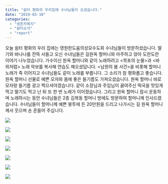 ```yaml
---
title: "쉼터 평화의 우리집에 수녀님들이 오셨습니다."
date: "2019-03-10"
categories: 
  - "생존자복지"
  - "쉼터소식"
  - "report"
---
```


오늘 쉼터 평화의 우리 집에는 영원한도움의성모수도회 수녀님들이 방문하셨습니다. 딸기와 바나나를 잔뜩 사들고 오신 수녀님들은 길원옥 할머니와 마주하고 앉아 도란도란 이야기 나누었습니다. 가수이신 원옥 할머니와 같이 노래하려고 <목포의 눈물>과 <바위처럼> 노래 악보를 복사해 연습도 해오셨답니다. <남원의 봄 사건>을 비롯해 할머니 노래가 죽 이어지고 수녀님들도 같이 노래를 부릅니다. 그 소리가 참 평화롭고 좋습니다. 원옥 할머니 선물로 예쁜 모자와 몸에 좋은 들기름도 가져오셨습니다. 원옥 할머니 바로 모자랑 들기름 광고 찍으셔야겠습니다. 같이 소장님과 주임님이 끓여주신 떡국을 맛있게 먹고 딸기도 먹고 난 뒤 또 한 번 노래가 이어졌습니다. 그리고 원옥 할머니 잠시 운동하며 노래하시는 동안 수녀님들은 2층 김복동 할머니 방에도 방문하여 할머니께 인사드렸습니다. 수녀님들이 할머니께 예쁜 봉투에 든 20만원을 드리고 나가시는 길 원옥 할머니께서 웃으며 손 흔들어 주십니다.

![](https://r2.womenandwar.net/2019/03/53563789_2512704098771002_2285408302143635456_n-2-300x225.jpg)

![](https://r2.womenandwar.net/2019/03/53417915_2512704145437664_4910928458797809664_n-1-300x225.jpg)

![](https://r2.womenandwar.net/2019/03/53781141_2512704208770991_6824672096694566912_n-2-300x225.jpg)

![](https://r2.womenandwar.net/2019/03/53752222_2512704318770980_2942776733541072896_n-4-225x300.jpg)

![](https://r2.womenandwar.net/2019/03/53752224_2512704402104305_122025754660700160_n-3-225x300.jpg)

![](https://r2.womenandwar.net/2019/03/54218304_2512704488770963_1334027923153223680_n-3-300x225.jpg)

![](https://r2.womenandwar.net/2019/03/53599120_2512704618770950_7020432608647446528_n-3-300x225.jpg)

